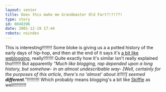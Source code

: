 ```yaml
---
layout: senior
title: Does this make me Grandmaster Old Fart?!?!??!
type: story
id: 8048396
date: 2001-12-19 17:44
robots: noindex
---
```

This is interesting!!!!!!!! Some bloke is giving us a a potted history of the early days of hip-hop, and then at the end of it says it's <a href="http://www.topica.com/lists/tdcrc/read/message.html?mid=1605688017&amp;sort=d&amp;start=40" title="'Time to break out your old Sugar Hill Gang records', apparently!!!!!!!!">a bit like weblogging</a>, really!!!!!!!! Quite exactly how it's similar isn't really explained tho!!!!!!! But apparently <i>"Much like blogging, rap depended upon a long history, but somehow- in an almost undescribable way- [Well, certainly for the purposes of this article, there's no 'almost' about it!!!!!] seemed <b>different</b>."</i>!!!!!!!!!! Which probably means blogging's a bit like <a href="http://www.ncbookstore.com/music/skiffle.htm" title="And you can't get much more different than Skiffle can you?!??!?!?">Skiffle</a> as well!!!!!!!!!!